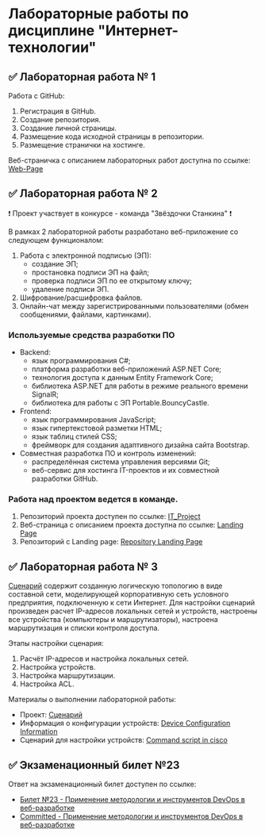 # Лабораторные работы по дисциплине "Интернет-технологии"

## ✅ Лабораторная работа № 1

Работа с GitHub: 
1. Регистрация в GitHub.
2. Создание репозитория.
3. Создание личной страницы.
4. Размещение кода исходной страницы в репозитории.
5. Размещение странички на хостинге.

Веб-страничка с описанием лабораторных работ доступна по ссылке: [Web-Page](https://aggink.github.io/LaboratoryWorks_IT/)

## ✅ Лабораторная работа № 2

❗ Проект участвует в конкурсе - команда "Звёздочки Станкина" ❗

В рамках 2 лабораторной работы разработано веб-приложение со следующем функционалом:
1. Работа с электронной подписью (ЭП):
   * создание ЭП;
   * простановка подписи ЭП на файл;
   * проверка подписи ЭП по ее открытому ключу;
   * удаление подписи ЭП.
2. Шифрование/расшифровка файлов.
3. Онлайн-чат между зарегистрированными пользователями (обмен сообщениями, файлами, картинками).

### Используемые средства разработки ПО

* Backend:
   + язык программирования С#;
   + платформа разработки веб-приложений ASP.NET Core;
   + технология доступа к данным Entity Framework Core;
   + библиотека ASP.NET для работы в режиме реального времени SignalR;
   + библиотека для работы с ЭП Portable.BouncyCastle.
* Frontend:
   + язык программирования JavaScript;
   + язык гипертекстовой разметки HTML;
   + язык таблиц стилей CSS;
   + фреймворк для создания адаптивного дизайна сайта Bootstrap.
* Совместная разработка ПО и контроль изменений:
   + распределённая система управления версиями Git;
   + веб-сервис для хостинга IT-проектов и их совместной разработки GitHub.

### Работа над проектом ведется в команде.
1. Репозиторий проекта доступен по ссылке: [IT_Project](https://github.com/kxenki/IT_Project)
2. Веб-страница с описанием проекта доступна по ссылке: [Landing Page](https://kxenki.github.io/IT_Project/)
3. Репозиторий c Landing page: [Repository Landing Page](https://github.com/kxenki/IT_Project/tree/LandingPage)

## ✅ Лабораторная работа № 3

[Сценарий](https://github.com/aggink/LaboratoryWorks_IT/blob/main/Network%20Setup/Project.pka?raw=true) содержит созданную логическую топологию в виде составной сети, моделирующей корпоративную сеть условного предприятия, подключенную к сети Интернет. Для настройки сценарий произведен расчет IP-адресов локальных сетей и устройств, настроены все устройства (компьютеры и маршрутизаторы), настроена маршрутизация и списки контроля доступа.

Этапы настройки сценария:
1. Расчёт IP-адресов и настройка локальных сетей.
2. Настройка устройств.
3. Настройка маршрутизации.
4. Настройка ACL.

Материалы о выполнении лабораторной работы:
* Проект: [Сценарий](https://github.com/aggink/LaboratoryWorks_IT/blob/main/Network%20Setup/Project.pka?raw=true)
* Информация о конфигурации устройств: [Device Configuration Information](https://github.com/aggink/LaboratoryWorks_IT/blob/main/Network%20Setup/Device%20Configuration%20Information.pdf)
* Сценарий для настройки устройств: [Command script in cisco](https://github.com/aggink/LaboratoryWorks_IT/blob/main/Network%20Setup/Command%20script%20in%20cisco.txt)

## ✅ Экзаменационный билет №23

Ответ на экзаменационный билет доступен по ссылке:
* [Билет №23 - Применение методологии и инструментов DevOps в веб-разработке](https://github.com/stankin/inet-2022/wiki/exam23)
* [Committed - Применение методологии и инструментов DevOps в веб-разработке](https://github.com/stankin/inet-2022/wiki/exam23/_compare/fbe7996e120251f909c836745bbb2445c47d7939...ca0c8a452e22a948aaa82df48d0d2951d762fb2b)
